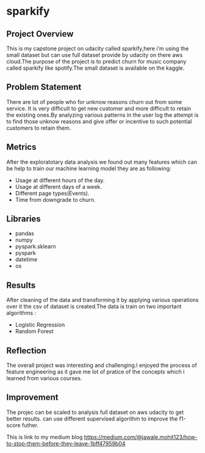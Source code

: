# sparkify

## Project Overview
This is my capstone project on udacity called sparkify,here i'm using the small dataset but can use full dataset provide by udacity on there aws cloud.The purpose of the project is to predict churn for music company called sparkify like spotify.The small dataset is available on the kaggle.

## Problem Statement
There are lot of people who for unknow reasons churn out from some service. It is very difficult to get new customer and more difficult to retain the existing ones.By analyzing various patterns in the user log the attempt is to find those unknow reasons and give offer or incentive to such potential customers to retain them.

## Metrics
After the exploratotary data analysis we found out many features which can be help to train our machine learning model they are as following:

* Usage at different hours of the day.
* Usage at different days of a week.
* Different page types(Events).
* Time from downgrade to churn.

## Libraries 
* pandas
* numpy
* pyspark.sklearn
* pyspark
* datetime
* os

## Results
After cleaning of the data and transforming it by applying various operations over it the csv of dataset is created.The data is train on two important algorithms :

* Logistic Regression
* Random Forest

## Reflection
The overall project was interesting and challenging.I enjoyed the process of feature engineering as it gave me lot of pratice of the concepts which i learned from various courses.

## Improvement
The projec can be scaled to analysis full dataset on aws udacity to get better results. can use different supervised algorithm to improve the f1-score futher.

This is link to my medium blog https://medium.com/@jawale.mohit123/how-to-stop-them-before-they-leave-1bff47959b04
